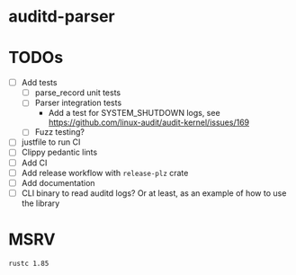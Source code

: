 # auditd-parser


# TODOs
- [ ] Add tests
  - [ ] parse_record unit tests
  - [ ] Parser integration tests
    - Add a test for SYSTEM_SHUTDOWN logs, see https://github.com/linux-audit/audit-kernel/issues/169
  - [ ] Fuzz testing?
- [ ] justfile to run CI
- [ ] Clippy pedantic lints
- [ ] Add CI
- [ ] Add release workflow with `release-plz` crate
- [ ] Add documentation
- [ ] CLI binary to read auditd logs? Or at least, as an example of how to use the library

# MSRV
`rustc 1.85`

